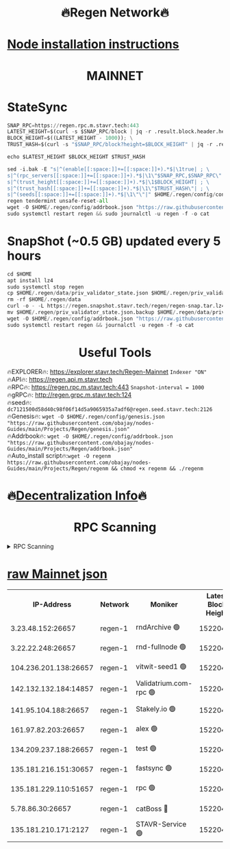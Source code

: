 <h1 align="center"> 🔥Regen Network🔥</h1>

[Node installation instructions](https://github.com/obajay/nodes-Guides/tree/main/Projects/Regen)
=
<h1 align="center"> MAINNET</h1>

# StateSync
```python
SNAP_RPC=https://regen.rpc.m.stavr.tech:443
LATEST_HEIGHT=$(curl -s $SNAP_RPC/block | jq -r .result.block.header.height); \
BLOCK_HEIGHT=$((LATEST_HEIGHT - 1000)); \
TRUST_HASH=$(curl -s "$SNAP_RPC/block?height=$BLOCK_HEIGHT" | jq -r .result.block_id.hash)

echo $LATEST_HEIGHT $BLOCK_HEIGHT $TRUST_HASH

sed -i.bak -E "s|^(enable[[:space:]]+=[[:space:]]+).*$|\1true| ; \
s|^(rpc_servers[[:space:]]+=[[:space:]]+).*$|\1\"$SNAP_RPC,$SNAP_RPC\"| ; \
s|^(trust_height[[:space:]]+=[[:space:]]+).*$|\1$BLOCK_HEIGHT| ; \
s|^(trust_hash[[:space:]]+=[[:space:]]+).*$|\1\"$TRUST_HASH\"| ; \
s|^(seeds[[:space:]]+=[[:space:]]+).*$|\1\"\"|" $HOME/.regen/config/config.toml
regen tendermint unsafe-reset-all
wget -O $HOME/.regen/config/addrbook.json "https://raw.githubusercontent.com/obajay/nodes-Guides/main/Projects/Regen/addrbook.json"
sudo systemctl restart regen && sudo journalctl -u regen -f -o cat
```
# SnapShot (~0.5 GB) updated every 5 hours
```python
cd $HOME
apt install lz4
sudo systemctl stop regen
cp $HOME/.regen/data/priv_validator_state.json $HOME/.regen/priv_validator_state.json.backup
rm -rf $HOME/.regen/data
curl -o - -L https://regen.snapshot.stavr.tech/regen/regen-snap.tar.lz4 | lz4 -c -d - | tar -x -C $HOME/.regen --strip-components 2
mv $HOME/.regen/priv_validator_state.json.backup $HOME/.regen/data/priv_validator_state.json
wget -O $HOME/.regen/config/addrbook.json "https://raw.githubusercontent.com/obajay/nodes-Guides/main/Projects/Regen/addrbook.json"
sudo systemctl restart regen && journalctl -u regen -f -o cat
```

 <h1 align="center"> Useful Tools</h1>

🔥EXPLORER🔥:     https://explorer.stavr.tech/Regen-Mainnet        `Indexer "ON"` \
🔥API🔥:          https://regen.api.m.stavr.tech \
🔥RPC🔥:          https://regen.rpc.m.stavr.tech:443              `Snapshot-interval = 1000` \
🔥gRPC🔥:         http://regen.grpc.m.stavr.tech:124 \
🔥seed🔥:      `dc7121500d58d40c98f06f14d5a9065935a7adf6@regen.seed.stavr.tech:2126` \
🔥Genesis🔥:   `wget -O $HOME/.regen/config/genesis.json "https://raw.githubusercontent.com/obajay/nodes-Guides/main/Projects/Regen/genesis.json"` \
🔥Addrbook🔥:  `wget -O $HOME/.regen/config/addrbook.json "https://raw.githubusercontent.com/obajay/nodes-Guides/main/Projects/Regen/addrbook.json"` \
🔥Auto_install script🔥:`wget -O regenm https://raw.githubusercontent.com/obajay/nodes-Guides/main/Projects/Regen/regenm && chmod +x regenm && ./regenm`

🔥[Decentralization Info](https://github.com/obajay/StateSync-snapshots/tree/main/Projects/Regen/Decentralization)🔥
=
<h1 align="center"> RPC Scanning</h1>

<details>
<summary>RPC Scanning</summary>

<h2 align="center"> We scan nodes in real time every 4 hours. And we provide the final result of RPC endpoints.
We cannot influence the operation of these nodes in any way. </h2>


```python
If Voting Power is higher than 0 --> then the Node is a validator of the network and may be subject to attack and be a potential threat to the chain.
```
```python
We marked such validators with a red symbol
```

</details>

[raw Mainnet json](https://rpc-check.regenm.stavr.tech/regenm/rpc-regenm-result.json)
=


<table><tr><th>IP-Address</th><th>Network</th><th>Moniker</th><th>Latest Block Height</th><th>Earliest Block Height</th><th>Catching Up</th><th>Tx Index</th><th>Voting Power</th><th>Scan Time</th></tr><tr><td>3.23.48.152:26657</td><td>regen-1</td><td>rndArchive 🟢</td><td>15220434</td><td>1</td><td>False</td><td>on</td><td>0</td><td>2024-03-21T11:05:11.802888305UTC</td></tr><tr><td>3.22.22.248:26657</td><td>regen-1</td><td>rnd-fullnode 🟢</td><td>15220432</td><td>4134001</td><td>False</td><td>on</td><td>0</td><td>2024-03-21T11:04:58.941185512UTC</td></tr><tr><td>104.236.201.138:26657</td><td>regen-1</td><td>vitwit-seed1 🟢</td><td>15220419</td><td>8943001</td><td>False</td><td>on</td><td>0</td><td>2024-03-21T11:03:46.470333595UTC</td></tr><tr><td>142.132.132.184:14857</td><td>regen-1</td><td>Validatrium.com-rpc 🟢</td><td>15220446</td><td>11175001</td><td>False</td><td>on</td><td>0</td><td>2024-03-21T11:06:23.587299890UTC</td></tr><tr><td>141.95.104.188:26657</td><td>regen-1</td><td>Stakely.io 🟢</td><td>15220429</td><td>13442501</td><td>False</td><td>on</td><td>0</td><td>2024-03-21T11:04:43.783326908UTC</td></tr><tr><td>161.97.82.203:26657</td><td>regen-1</td><td>alex 🟢</td><td>15220440</td><td>13992001</td><td>False</td><td>on</td><td>0</td><td>2024-03-21T11:05:48.721217474UTC</td></tr><tr><td>134.209.237.188:26657</td><td>regen-1</td><td>test 🟢</td><td>15220452</td><td>13992001</td><td>False</td><td>on</td><td>0</td><td>2024-03-21T11:06:57.292693498UTC</td></tr><tr><td>135.181.216.151:30657</td><td>regen-1</td><td>fastsync 🟢</td><td>15220438</td><td>14457001</td><td>False</td><td>off</td><td>0</td><td>2024-03-21T11:05:33.590295390UTC</td></tr><tr><td>135.181.229.110:51657</td><td>regen-1</td><td>rpc 🟢</td><td>15220428</td><td>14844001</td><td>False</td><td>on</td><td>0</td><td>2024-03-21T11:04:35.394567450UTC</td></tr><tr><td>5.78.86.30:26657</td><td>regen-1</td><td>catBoss 🔴</td><td>15220456</td><td>15111001</td><td>False</td><td>on</td><td>9018921823</td><td>2024-03-21T11:07:19.355054646UTC</td></tr><tr><td>135.181.210.171:2127</td><td>regen-1</td><td>STAVR-Service 🟢</td><td>15220458</td><td>15218001</td><td>False</td><td>on</td><td>0</td><td>2024-03-21T11:07:33.943878560UTC</td></tr></table>